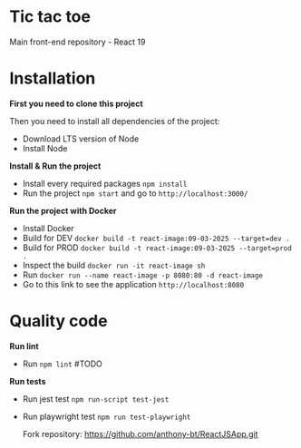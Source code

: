 # Tic tac toe
Main front-end repository - React 19

# Installation

**First you need to clone this project**  

Then you need to install all dependencies of the project:

- Download LTS version of Node
- Install Node

**Install & Run the project**

- Install every required packages `npm install`
- Run the project `npm start` and go to `http://localhost:3000/`

**Run the project with Docker**

- Install Docker
- Build for DEV `docker build -t react-image:09-03-2025 --target=dev .`
- Build for PROD `docker build -t react-image:09-03-2025 --target=prod .`
- Inspect the build `docker run -it react-image sh`
- Run `docker run --name react-image -p 8080:80 -d react-image`
- Go to this link to see the application `http://localhost:8080`

# Quality code

**Run lint**

- Run `npm lint` #TODO

**Run tests**

- Run jest test `npm run-script test-jest`
- Run playwright test `npm run test-playwright`

  Fork repository: https://github.com/anthony-bt/ReactJSApp.git
